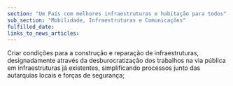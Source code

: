 ```yaml
---
section: "Um País com melhores infraestruturas e habitação para todos"
sub_section: "Mobilidade, Infraestruturas e Comunicações"
fulfilled_date:
links_to_news_articles:
---
```


Criar condições para a construção e reparação de infraestruturas, designadamente através da desburocratização dos trabalhos na via pública em infraestruturas já existentes, simplificando processos junto das autarquias locais e forças de segurança;